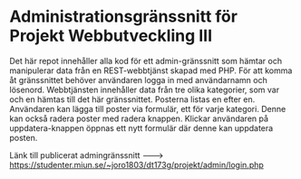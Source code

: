 # Administrationsgränssnitt för Projekt Webbutveckling III

Det här repot innehåller alla kod för ett admin-gränssnitt som hämtar och manipulerar data från en REST-webbtjänst skapad med PHP.
För att komma åt gränssnittet behöver användaren logga in med användarnamn och lösenord.
Webbtjänsten innehåller data från tre olika kategorier, som var och en hämtas till det här gränssnittet. 
Posterna listas en efter en. Användaren kan lägga till poster via formulär, ett för varje kategori. Denne kan också radera
poster med radera knappen. Klickar användaren på uppdatera-knappen öppnas ett nytt formulär där denne kan uppdatera posten.

Länk till publicerat admingränssnitt ---> https://studenter.miun.se/~joro1803/dt173g/projekt/admin/login.php
